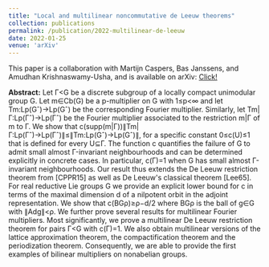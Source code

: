 ```yaml
---
title: "Local and multilinear noncommutative de Leeuw theorems"
collection: publications
permalink: /publication/2022-multilinear-de-leeuw
date: 2022-01-25
venue: 'arXiv'
---
```


This paper is a collaboration with Martijn Caspers, Bas Janssens, and Amudhan Krishnaswamy-Usha, and is available on arXiv: [Click!](https://arxiv.org/abs/2201.10400)

 
<b>Abstract:</b> Let Γ<G be a discrete subgroup of a locally compact unimodular group G. Let m∈Cb(G) be a p-multiplier on G with 1≤p<∞ and let Tm:Lp(Gˆ)→Lp(Gˆ) be the corresponding Fourier multiplier. Similarly, let Tm|Γ:Lp(Γˆ)→Lp(Γˆ) be the Fourier multiplier associated to the restriction m|Γ of m to Γ. We show that
c(supp(m|Γ))∥Tm|Γ:Lp(Γˆ)→Lp(Γˆ)∥≤∥Tm:Lp(Gˆ)→Lp(Gˆ)∥,
for a specific constant 0≤c(U)≤1 that is defined for every U⊆Γ.
The function c quantifies the failure of G to admit small almost Γ-invariant neighbourhoods and can be determined explicitly in concrete cases. In particular, c(Γ)=1 when G has small almost Γ-invariant neighbourhoods. Our result thus extends the De Leeuw restriction theorem from [CPPR15] as well as De Leeuw's classical theorem [Lee65].
For real reductive Lie groups G we provide an explicit lower bound for c in terms of the maximal dimension d of a nilpotent orbit in the adjoint representation. We show that c(BGρ)≥ρ−d/2 where BGρ is the ball of g∈G with ∥Adg∥<ρ.
We further prove several results for multilinear Fourier multipliers. Most significantly, we prove a multilinear De Leeuw restriction theorem for pairs Γ<G with c(Γ)=1. We also obtain multilinear versions of the lattice approximation theorem, the compactification theorem and the periodization theorem. Consequently, we are able to provide the first examples of bilinear multipliers on nonabelian groups.